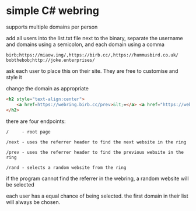 # simple C# webring

supports multiple domains per person

add all users into the list.txt file next to the binary, separate the username and domains using a semicolon, and each domain using a comma

```
birb;https://miaow.ing/,https://birb.cc/,https://hummusbird.co.uk/
bobthebob;http://joke.enterprises/
```

ask each user to place this on their site. They are free to customise and style it

change the domain as appropriate

```html
<h2 style="text-align:center">
    <a href=https://webring.birb.cc/prev>&lt;=</a> <a href="https://webring.birb.cc/">webring</a> <a href=https://webring.birb.cc/next>=&gt;</a>
</h2>
```

there are four endpoints:

```
/     - root page

/next - uses the referrer header to find the next website in the ring

/prev - uses the referrer header to find the previous website in the ring

/rand - selects a random website from the ring
```

if the program cannot find the referrer in the webring, a random website will be selected

each user has a equal chance of being selected. the first domain in their list will always be chosen.
